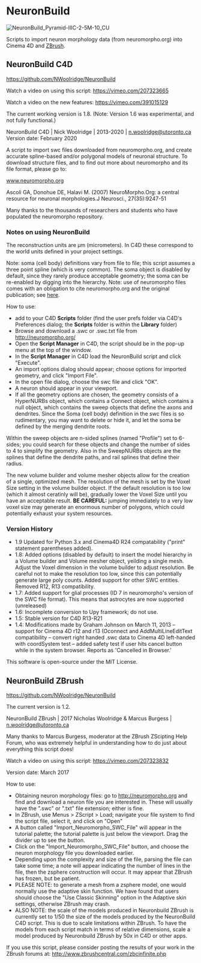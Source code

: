 NeuronBuild
==========

![NeuronBuild_Pyramid-IIIC-2-5M-10_CU](https://user-images.githubusercontent.com/3877995/74296135-03b1fb00-4d11-11ea-9286-e33f76ac8e5c.jpg)

Scripts to import neuron morphology data (from neuromorpho.org) into Cinema 4D and [ZBrush](https://github.com/NWoolridge/NeuronBuild/blob/master/README.md#neuronbuild-zbrush).

## NeuronBuild  C4D
https://github.com/NWoolridge/NeuronBuild

Watch a video on using this script: https://vimeo.com/207323665

Watch a video on the new features: https://vimeo.com/391015129

The current working version is 1.8. 
(Note: Version 1.6 was experimental, and not fully functional.)

NeuronBuild C4D | Nick Woolridge | 2013-2020 | n.woolridge@utoronto.ca
Version date: February 2020

A script to import swc files downloaded from neuromorpho.org, and create accurate
spline-based and/or polygonal models of neuronal structure. To download structure files, and to find out more about neuromorpho and its file format, please go to:

www.neuromorpho.org

Ascoli GA, Donohue DE, Halavi M. (2007) NeuroMorpho.Org: a central resource for neuronal morphologies.J Neurosci., 27(35):9247-51

Many thanks to the thousands of researchers and students who have populated the neuromorpho repository.

### Notes on using NeuronBuild
The reconstruction units are μm (micrometers). In C4D these correspond to the world units defined in your project settings.

Note: soma (cell body) definitions vary from file to file; this script assumes a three point spline
(which is very common). The soma object is disabled by default, since they rarely produce acceptable geometry; the soma can be re-enabled by digging into the hierarchy.
Note: use of neuromorpho files comes with an obligation to cite neuromorpho.org and the original publication; see [here](http://neuromorpho.org/useterm.jsp).

How to use:
- add to your C4D **Scripts** folder (find the user prefs folder via C4D's Preferences dialog; the **Scripts** folder is within the **Library** folder)
- Browse and download a .swc or .swc.txt file from http://neuromorpho.org/
- Open the **Script Manager** in C4D, the script should be in the pop-up menu at the top of the window.
- In the **Script Manager** in C4D load the NeuronBuild script and click "Execute".
- An import options dialog should appear; choose options for imported geometry, and click "Import File".
- In the open file dialog, choose the swc file and click "OK".
- A neuron should appear in your viewport.
- If all the geometry options are chosen, the geometry consists of a HyperNURBs object, which contains a Connect object, which contains a null object, which contains the sweep objects that define the axons and dendrites. 
Since the Soma (cell body) definition in the swc files is so rudimentary, you may want to 
delete or hide it, and let the soma be defined by the merging dendrite roots.

Within the sweep objects are n-sided splines (named "Profile") set to 6-sides; you could search for these 
objects and change the number of sides to 4 to simplify the geometry. Also in the SweepNURBs objects
are the splines that define the dendrite paths, and rail splines that define their radius.

The new volume builder and volume mesher objects allow for the creation of a single, optimized mesh. The resolution
of the mesh is set by the Voxel Size setting in the volume builder object. If the default resolution is too low
(which it almost ceratinly will be), gradually lower the Voxel Size until you have an acceptable result.
**BE CAREFUL:** jumping immediately to a very low voxel size may generate an enormous number of polygons, which could potentially exhaust your system resources.
    
### Version History
- 1.9   Updated for Python 3.x and Cinema4D R24 compatability ("print" statement parentheses added).
- 1.8:  Added options (disabled by default) to insert the model hierarchy in a Volume builder and Volume mesher object,
        yeilding a single mesh. Adjust the Voxel dimension in the volume builder to adjust resolution. Be careful not
        to make the resolution too low, since this can potentially generate large poly counts.
        Added support for other SWC entities. Removed R12, R13 compatibility.
- 1.7:    Added support for glial processes (ID 7 in neuromorpho's version of the SWC file format).
        This means that astrocytes are now supported (unreleased)
- 1.6:    Incomplete conversion to Upy framework; do not use.
- 1.5:    Stable version for C4D R13-R21
- 1.4:    Modifications made by Graham Johnson on March 11, 2013
        – support for Cinema 4D r12 and r13 (Oconnect and AddMultiLineEditText compatibility
        – convert right handed .swc data to Cinema 4D left-handed with coordSystem test
        – added safety test if user hits cancel button while in the system browser. Reports as 'Cancelled in Browser.'

This software is open-source under the MIT License.

## NeuronBuild ZBrush
https://github.com/NWoolridge/NeuronBuild

The current version is 1.2.

NeuronBuild ZBrush | 2017 Nicholas Woolridge & Marcus Burgess | n.woolridge@utoronto.ca

Many thanks to Marcus Burgess, moderator at the ZBrush ZScipting Help Forum, who was extremely helpful in understanding how to do just about everything this script does!

Watch a video on using this script: https://vimeo.com/207323832

Version date: March 2017

How to use:
- Obtaining neuron morphology files: go to http://neuromorpho.org and find and download a neuron file you are interested in. These will usually have the ".swc" or ".txt" file extension; either is fine.
- In ZBrush, use Menus > ZScript > Load; navigate your file system to find the script file, select it, and click on "Open"
- A button called "Import_Neuromorpho_SWC_File" will appear in the tutorial palette; the tutorial palette is just below the viewport. Drag the divider up to see the button.
- Click on the "Import_Neuromorpho_SWC_File" button, and choose the neuron morphology file you downloaded earlier.
- Depending upon the complexity and size of the file, parsing the file can take some time; a note will appear indicating the number of lines in the file, then the zsphere construction will occur. It may appear that ZBrush has frozen, but be patient.
- PLEASE NOTE: to generate a mesh from a zsphere model, one would normally use the adaptive skin function. We have found that users should choose the "Use Classic Skinning" option in the Adaptive skin settings, otherwise ZBrush may crash.
- ALSO NOTE: the scale of the models produced in Neuronbuild ZBrush is currently set to 1/50 the size of the models produced by the NeuronBuild C4D script. This is due to scale limitations within ZBrush. To have the models from each script match in terms of relative dimensions, scale a model produced by Neuronbuild ZBrush by 50x in C4D or other apps.

If you use this script, please consider posting the results of your work in the ZBrush forums at: http://www.zbrushcentral.com/zbcinfinite.php
